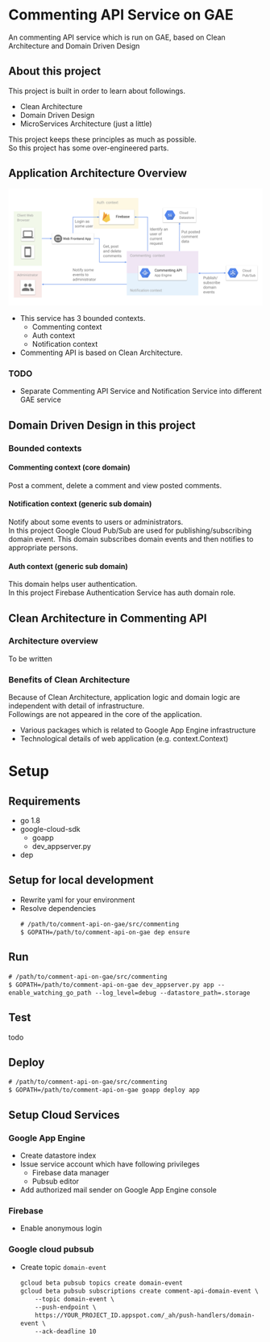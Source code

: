 # Commenting API Service on GAE

An commenting API service which is run on GAE, based on Clean Architecture and Domain Driven Design

## About this project

This project is built in order to learn about followings.
- Clean Architecture
- Domain Driven Design
- MicroServices Architecture (just a little)

This project keeps these principles as much as possible.  
So this project has some over-engineered parts.

## Application Architecture Overview

![](doc/architecture-overview.png)

- This service has 3 bounded contexts.
  - Commenting context
  - Auth context
  - Notification context
- Commenting API is based on Clean Architecture.

### TODO

- Separate Commenting API Service and Notification Service into different GAE service

## Domain Driven Design in this project

### Bounded contexts

#### Commenting context (core domain)

Post a comment, delete a comment and view posted comments.

#### Notification context (generic sub domain)

Notify about some events to users or administrators.  
In this project Google Cloud Pub/Sub are used for publishing/subscribing domain event.
This domain subscribes domain events and then notifies to appropriate persons.

#### Auth context (generic sub domain)

This domain helps user authentication.  
In this project Firebase Authentication Service has auth domain role.

## Clean Architecture in Commenting API

### Architecture overview

To be written

### Benefits of Clean Architecture

Because of Clean Architecture, application logic and domain logic are independent with detail of infrastructure.  
Followings are not appeared in the core of the application.

- Various packages which is related to Google App Engine infrastructure
- Technological details of web application (e.g. context.Context)

# Setup

## Requirements

- go 1.8
- google-cloud-sdk
    - goapp
    - dev_appserver.py
- dep

## Setup for local development

- Rewrite yaml for your environment
- Resolve dependencies
    ```shell
    # /path/to/comment-api-on-gae/src/commenting
    $ GOPATH=/path/to/comment-api-on-gae dep ensure
    ```

## Run

```shell
# /path/to/comment-api-on-gae/src/commenting
$ GOPATH=/path/to/comment-api-on-gae dev_appserver.py app --enable_watching_go_path --log_level=debug --datastore_path=.storage
```


## Test

todo

## Deploy

```shell
# /path/to/comment-api-on-gae/src/commenting
$ GOPATH=/path/to/comment-api-on-gae goapp deploy app
```

## Setup Cloud Services

### Google App Engine

- Create datastore index
- Issue service account which have following privileges
   - Firebase data manager
   - Pubsub editor
- Add authorized mail sender on Google App Engine console

### Firebase

- Enable anonymous login

### Google cloud pubsub

- Create topic `domain-event`
    ```
    gcloud beta pubsub topics create domain-event
    gcloud beta pubsub subscriptions create comment-api-domain-event \
        --topic domain-event \
        --push-endpoint \
        https://YOUR_PROJECT_ID.appspot.com/_ah/push-handlers/domain-event \
        --ack-deadline 10
    ```

